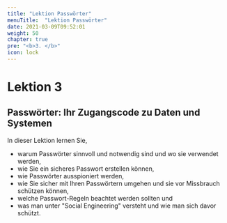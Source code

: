 ```yaml
---
title: "Lektion Passwörter"
menuTitle:  "Lektion Passwörter"
date: 2021-03-09T09:52:01
weight: 50
chapter: true
pre: "<b>3. </b>"
icon: lock
---
```


# Lektion 3
## Passwörter: Ihr Zugangscode zu Daten und Systemen

In dieser Lektion lernen Sie,

  * warum Passwörter sinnvoll und notwendig sind und wo sie verwendet werden,
  * wie Sie ein sicheres Passwort erstellen können,
  * wie Passwörter ausspioniert werden,
  * wie Sie sicher mit Ihren Passwörtern umgehen und sie vor Missbrauch schützen können,
  * welche Passwort-Regeln beachtet werden sollten und
  * was man unter "Social Engineering" versteht und wie man sich davor schützt.